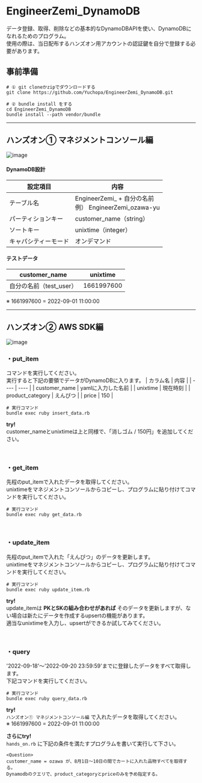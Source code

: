 # EngineerZemi_DynamoDB
データ登録、取得、削除などの基本的なDynamoDBAPIを使い、DynamoDBになれるためのプログラム。  
使用の際は、当日配布するハンズオン用アカウントの認証鍵を自分で登録する必要があります。


## 事前準備
```shell
# ① git cloneかzipでダウンロードする
git clone https://github.com/Yuchopa/EngineerZemi_DynamoDB.git

# ② bundle install をする
cd EngineerZemi_DynamoDB
bundle install --path vendor/bundle
```

***

## ハンズオン① マネジメントコンソール編
![image](https://user-images.githubusercontent.com/39322967/191152553-7530157b-9cc5-4db3-b089-c45a79737c21.png)

#### DynamoDB設計
| 設定項目 | 内容 |
| -------- | -------- |
| テーブル名     | EngineerZemi_ + 自分の名前<br> 例） EngineerZemi_ozawa-yu    |
| パーティションキー | customer_name（string） |
| ソートキー  | unixtime（integer） |
| キャパシティーモード  | オンデマンド |

#### テストデータ
| customer_name | unixtime |
| -------- | -------- |
| 自分の名前（test_user）    | 1661997600     |

※ 1661997600 = 2022-09-01 11:00:00

***

## ハンズオン② AWS SDK編
![image](https://user-images.githubusercontent.com/39322967/191164713-a89e7913-428f-4ce4-a054-82ecdd6fc450.png)


### ・put_item
コマンドを実行してください。  
実行すると下記の要領でデータがDynamoDBに入ります。
| カラム名 | 内容 |
| ---- | ---- |
| customer_name | yamlに入力した名前 |
| unixtime | 現在時刻 |
| product_category | えんぴつ |
| price | 150 |

```shell
# 実行コマンド
bundle exec ruby insert_data.rb
```
**try!**  
customer_nameとunixtimeは上と同様で、「消しゴム / 150円」を追加してください。

<br/>

### ・get_item
先程のput_itemで入れたデータを取得してください。  
unixtimeをマネジメントコンソールからコピーし、プログラムに貼り付けてコマンドを実行してください。

```shell
# 実行コマンド
bundle exec ruby get_data.rb
```

<br/>

### ・update_item
先程のput_itemで入れた「えんぴつ」のデータを更新します。  
unixtimeをマネジメントコンソールからコピーし、プログラムに貼り付けてコマンドを実行してください。

```shell
# 実行コマンド
bundle exec ruby update_item.rb
```

**try!**  
update_itemは **PKとSKの組み合わせがあれば** そのデータを更新しますが、ない場合は新たにデータを作成するupsertの機能があります。  
適当なunixtimeを入力し、upsertができるか試してみてください。

<br/>

### ・query
'2022-09-18'〜'2022-09-20 23:59:59'までに登録したデータをすべて取得します。  
下記コマンドを実行してください。

```shell
# 実行コマンド
bundle exec ruby query_data.rb
```

**try!**  
`ハンズオン① マネジメントコンソール編` で入れたデータを取得してください。  
※ 1661997600 = 2022-09-01 11:00:00

**さらにtry!**  
`hands_on.rb` に下記の条件を満たすプログラムを書いて実行して下さい。  

```
<Question>
customer_name = ozawa が、8月1日〜10日の間でカートに入れた品物すべてを取得する。
Dynamodbのクエリで、product_categoryとpriceのみを予め指定する。
```

